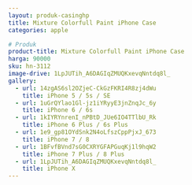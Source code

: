 ```yaml
---
layout: produk-casinghp
title: Mixture Colorfull Paint iPhone Case
categories: apple

# Produk
product-title: Mixture Colorfull Paint iPhone Case
harga: 90000
sku: hn-3112
image-drive: 1LpJUTih_A6DAGIqZMUQKxevqNntdq8l_
gallery:
  - url: 14zgAS6sl2OZjeC-CkGzFKRI4R8zj4dWu
    title: iPhone 5 / 5s / SE
  - url: 1uGrQYlao1Gl-jz1iYRyyE3jnZnqJc_6y
    title: iPhone 6 / 6s
  - url: 1kIYRYnrenI_nPBtD_JUe6IO4TTlbU_Rk
    title: iPhone 6 Plus / 6s Plus
  - url: 1e9_gp81OYdSnk2N4oLfszCppPjxJ_673
    title: iPhone 7 / 8
  - url: 1BFvfBVnd7sG0CXRYGFAPGuqKj1l9hqW2
    title: iPhone 7 Plus / 8 Plus
  - url: 1LpJUTih_A6DAGIqZMUQKxevqNntdq8l_
    title: iPhone X
---
```

